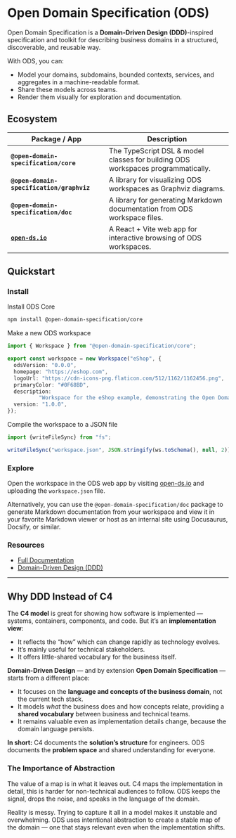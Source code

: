 # Open Domain Specification (ODS)

Open Domain Specification is a **Domain-Driven Design (DDD)**-inspired specification and toolkit for describing business
domains in a structured, discoverable, and reusable way.

With ODS, you can:

- Model your domains, subdomains, bounded contexts, services, and aggregates in a machine-readable format.
- Share these models across teams.
- Render them visually for exploration and documentation.

## Ecosystem

| Package / App                             | Description                                                                      |
|-------------------------------------------|----------------------------------------------------------------------------------|
| **`@open-domain-specification/core`**     | The TypeScript DSL & model classes for building ODS workspaces programmatically. |
| **`@open-domain-specification/graphviz`** | A library for visualizing ODS workspaces as Graphviz diagrams.                   |
| **`@open-domain-specification/doc`**      | A library for generating Markdown documentation from ODS workspace files.        |
| **[`open-ds.io`](https://open-ds.io)**    | A React + Vite web app for interactive browsing of ODS workspaces.               |

## Quickstart

### Install

Install ODS Core

```bash
npm install @open-domain-specification/core
```

Make a new ODS workspace

```ts
import { Workspace } from "@open-domain-specification/core";

export const workspace = new Workspace("eShop", {
  odsVersion: "0.0.0",
  homepage: "https://eshop.com",
  logoUrl: "https://cdn-icons-png.flaticon.com/512/1162/1162456.png",
  primaryColor: "#0F68BD",
  description:
          "Workspace for the eShop example, demonstrating the Open Domain Specification.",
  version: "1.0.0",
});

```

Compile the workspace to a JSON file

```ts
import {writeFileSync} from "fs";

writeFileSync("workspace.json", JSON.stringify(ws.toSchema(), null, 2));
```

### Explore

Open the workspace in the ODS web app by visiting [open-ds.io](https://open-ds.io) and uploading the `workspace.json`
file.

Alternatively, you can use the `@open-domain-specification/doc` package to generate Markdown documentation from your
workspace and view it in your favorite Markdown viewer or host as an internal site using Docusaurus, Docsify, or similar.

### Resources

- [Full Documentation](https://docs.open-ds.io/)
- [Domain-Driven Design (DDD)](https://www.domainlanguage.com/ddd/)

---

## Why DDD Instead of C4

The **C4 model** is great for showing how software is implemented — systems, containers, components, and code. But it’s
an **implementation view**:

* It reflects the “how” which can change rapidly as technology evolves.
* It’s mainly useful for technical stakeholders.
* It offers little-shared vocabulary for the business itself.

**Domain-Driven Design** — and by extension **Open Domain Specification** — starts from a different place:

* It focuses on the **language and concepts of the business domain**, not the current tech stack.
* It models *what* the business does and how concepts relate, providing a **shared vocabulary** between business and
  technical teams.
* It remains valuable even as implementation details change, because the domain language persists.

**In short:**
C4 documents the **solution’s structure** for engineers.
ODS documents the **problem space** and shared understanding for everyone.

### The Importance of Abstraction

The value of a map is in what it leaves out. C4 maps the implementation in detail, this is harder for non-technical
audiences to follow. ODS keeps the signal, drops the noise, and speaks in the language of the domain.

Reality is messy. Trying to capture it all in a model makes it unstable and overwhelming. ODS uses intentional
abstraction to create a stable map of the domain — one that stays relevant even when the implementation shifts.